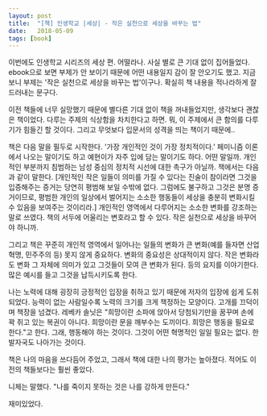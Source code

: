 ```yaml
---
layout: post
title:  "[책] 인생학교 |세상| - 작은 실천으로 세상을 바꾸는 법"
date:   2018-05-09
tags: [book]
---
```


  이번에도 인생학교 시리즈의 세상 편. 어떨라나. 사실 별로 큰 기대 없이 집어들었다. ebook으로 보면 부제가 안 보이기 때문에 어떤 내용일지 감이 잘 안오기도 했고. 지금 보니 부제는 '작은 실천으로 세상을 바꾸는 법'이구나. 확실히 책 내용을 적나라하게 잘 드러내는 문구다.

  이전 책들에 너무 실망했기 때문에 별다른 기대 없이 책을 꺼내들었지만, 생각보다 괜찮은 책이었다. 다루는 주제의 식상함을 차치한다고 하면. 뭐, 이 주제에서 큰 함의를 다루기가 힘들긴 할 것이다. 그리고 무엇보다 입문서의 성격을 띄는 책이기 때문에..

  책은 다음 말을 필두로 시작한다. '가장 개인적인 것이 가장 정치적이다.' 페미니즘 이론에서 나오는 말이기도 하고 예현이가 자주 입에 담는 말이기도 하다. 어떤 말일까. 개인적인 부분까지 침범하는 남성 중심의 정치적 시선에 대한 촉구가 아닐까. 책에서는 다음과 같이 말한다. [개인적인 작은 일들이 의미를 가질 수 있다는 진술이 참이라면 그것을 입증해주는 증거는 당연히 평범해 보일 수밖에 없다. 그럼에도 불구하고 그것은 분명 증거이므로, 평범한 개인의 일상에서 벌어지는 소소한 행동들이 세상을 충분히 변화시킬 수 있음을 보여주는 것이리라.] 개인적인 영역에서 다루어지는 소소한 변화를 강조하는 말로 쓰였다. 책의 서두에 어울리는 변호라고 할 수 있다. 작은 실천으로 세상을 바꾸어야 하니까.

  그리고 책은 꾸준히 개인적 영역에서 일어나는 일들의 변화가 큰 변화(예를 들자면 산업 혁명, 민주주의 등) 못지 않게 중요하다. 변화의 중요성은 상대적이지 않다. 작은 변화라도 변화 그 자체에 의미가 있고 그것들이 모여 큰 변화가 된다. 등의 요지를 이야기한다. 많은 예시를 들고 그것을 납득시키도록 한다.

  나는 노력에 대해 굉장히 긍정적인 입장을 취하고 있기 때문에 저자의 입장에 쉽게 도취되었다. 능력이 없는 사람일수록 노력의 크기를 크게 책정하는 모양이다. 고개를 끄덕이며 책장을 넘겼다. 레베카 솔닛은 "희망이란 소파에 앉아서 당첨되기만을 꿈꾸며 손에 꽉 쥐고 있는 복권이 아니다. 희망이란 문을 깨부수는 도끼이다. 희망은 행동을 필요로 한다."고 한다. 그래, 행동해야 하는 것이다. 그것이 어떤 혁명적인 일일 필요는 없다. 한발자국도 나아가는 것이다.

  책은 나의 마음을 쓰다듬어 주었고, 그래서 책에 대한 나의 평가는 높아졌다. 적어도 이전의 책들보다는 훨씬 좋았다.

  니체는 말했다. "나를 죽이지 못하는 것은 나를 강하게 만든다."

  재미있었다.